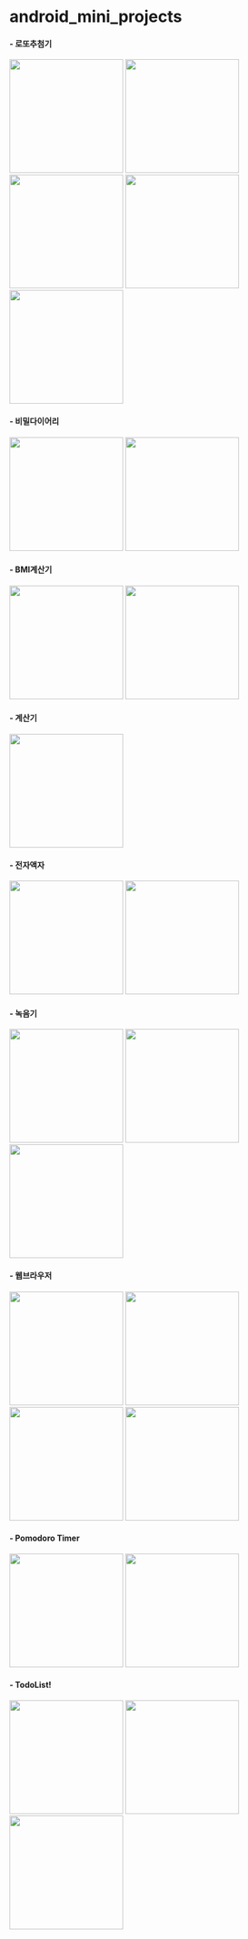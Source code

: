 # android_mini_projects

#### - 로또추첨기
<img src = "https://user-images.githubusercontent.com/52556870/114345963-a0825980-9b9d-11eb-8c35-31b5f8c2267e.jpeg" width="200">
<img src = "https://user-images.githubusercontent.com/52556870/114345970-a24c1d00-9b9d-11eb-99d4-dc46aa46e3e4.jpeg" width="200">
<img src = "https://user-images.githubusercontent.com/52556870/114345980-a4ae7700-9b9d-11eb-914a-b5aab0bbd264.jpeg" width="200">
<img src = "https://user-images.githubusercontent.com/52556870/114345972-a37d4a00-9b9d-11eb-919b-26be256ad997.jpeg" width="200">
<img src = "https://user-images.githubusercontent.com/52556870/114345971-a24c1d00-9b9d-11eb-9639-61f53c5e8618.jpeg" width="200">

#### - 비밀다이어리
<img src = "https://user-images.githubusercontent.com/52556870/114345576-f276af80-9b9c-11eb-9661-05946491041c.jpeg" width="200">
<img src = "https://user-images.githubusercontent.com/52556870/114345588-f7d3fa00-9b9c-11eb-8b0e-621781524c8a.jpeg" width="200">

#### - BMI계산기
<img src = "https://user-images.githubusercontent.com/52556870/114345670-1b974000-9b9d-11eb-8657-1351004463fb.jpeg" width="200">
<img src = "https://user-images.githubusercontent.com/52556870/114345674-1cc86d00-9b9d-11eb-9bae-4020fd871433.jpeg" width="200">

#### - 계산기
<img src = "https://user-images.githubusercontent.com/52556870/114345571-f0acec00-9b9c-11eb-889e-9ad921e85306.jpeg" width="200">

#### - 전자액자
<img src = "https://user-images.githubusercontent.com/52556870/114345255-59e02f80-9b9c-11eb-8efb-6cceabcd3e09.jpeg" width="200">
<img src = "https://user-images.githubusercontent.com/52556870/114345262-5e0c4d00-9b9c-11eb-85f3-dd9a989470c8.jpeg" width="200">

#### - 녹음기
<img src = "https://user-images.githubusercontent.com/52556870/114345821-5c8f5480-9b9d-11eb-8710-ca21b16fa169.jpeg" width="200">
<img src = "https://user-images.githubusercontent.com/52556870/114345826-6022db80-9b9d-11eb-8411-906a27da0f08.jpeg" width="200">
<img src = "https://user-images.githubusercontent.com/52556870/114345822-5e591800-9b9d-11eb-953d-83aae9b3b467.jpeg" width="200">

#### - 웹브라우저
<img src = "https://user-images.githubusercontent.com/52556870/114345678-1f2ac700-9b9d-11eb-86a5-f006700c8aef.jpeg" width="200">
<img src = "https://user-images.githubusercontent.com/52556870/114350508-39b46e80-9ba4-11eb-917d-e0e663345afb.jpeg" width="200">
<img src = "https://user-images.githubusercontent.com/52556870/114345681-20f48a80-9b9d-11eb-9765-eb249d8577f9.jpeg" width="200">
<img src = "https://user-images.githubusercontent.com/52556870/114350777-a3347d00-9ba4-11eb-8911-f82b149e6a49.jpeg" width="200">

#### - Pomodoro Timer
<img src = "https://user-images.githubusercontent.com/52556870/114345769-484b5780-9b9d-11eb-9da4-4e20715e982e.jpeg" width="200">
<img src = "https://user-images.githubusercontent.com/52556870/114345771-497c8480-9b9d-11eb-8fd4-35f66c6d8b3d.jpeg" width="200">

#### - TodoList!
<img src = "https://user-images.githubusercontent.com/52556870/114354566-5dc67e80-9ba9-11eb-9885-4d670f53fd68.jpeg" width="200">
<img src = "https://user-images.githubusercontent.com/52556870/114354394-2657d200-9ba9-11eb-8994-24bbf0cd872e.png" width="200">
<img src = "https://user-images.githubusercontent.com/52556870/114344059-1be20c00-9b9a-11eb-8b9c-96d1fc8160ee.png" width="200">
